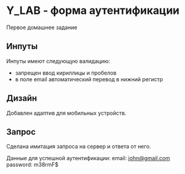 # Y_LAB - форма аутентификации 

Первое домашнее задание 

## Инпуты

Инпуты имеют следующую валидацию:
- запрещен ввод кириллицы и пробелов
- в поле email автоматический перевод в нижний регистр

## Дизайн

Добавлен адаптив для мобильных устройств.

## Запрос

Сделана имитация запроса на сервер и ответа от него.

Данные для успешной аутентификации:
email: john@gmail.com
password: m38rmF$
